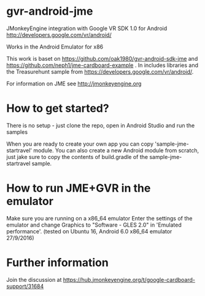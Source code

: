 # gvr-android-jme

JMonkeyEngine integration with Google VR SDK 1.0 for Android http://developers.google.com/vr/android/

Works in the Android Emulator for x86

This work is baset on https://github.com/oak1980/gvr-android-sdk-jme and https://github.com/neph1/jme-cardboard-example .
In includes libraries and the Treasurehunt sample from https://developers.google.com/vr/android/.

For information on JME see http://jmonkeyengine.org



# How to get started?

There is no setup - just clone the repo, open in Android Studio and run the samples

When you are ready to create your own app you can copy 'sample-jme-startravel' module.
You can also create a new Android module from scratch, just jake sure to copy the contents of build.gradle of the sample-jme-startravel sample.


# How to run JME+GVR in the emulator

Make sure you are running on a x86_64 emulator
Enter the settings of the emulator and change Graphics to "Software - GLES 2.0" in 'Emulated performance'.
(tested on Ubuntu 16, Android 6.0 x86_64 emulator 27/9/2016)


# Further information

Join the discussion at https://hub.jmonkeyengine.org/t/google-cardboard-support/31684
